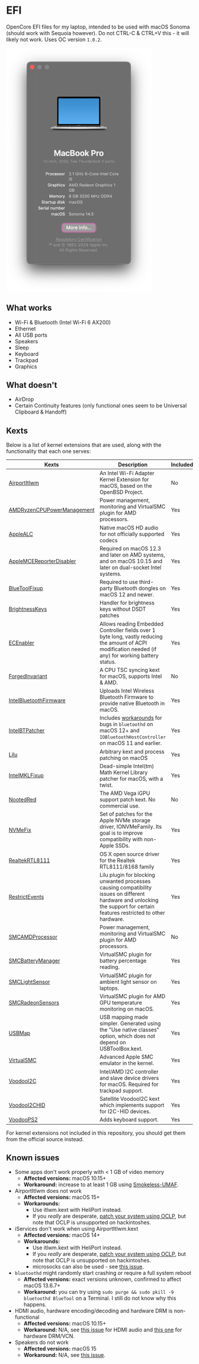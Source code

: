 # EFI
OpenCore EFI files for my laptop, intended to be used with macOS Sonoma (should work with Sequoia however). Do not CTRL-C & CTRL+V this - it will likely not work. Uses OC version `1.0.2`.

<img width="392" alt="image" src=".github/about.png">

## What works
- Wi-Fi & Bluetooth (Intel Wi-Fi 6 AX200)
- Ethernet
- All USB ports
- Speakers
- Sleep
- Keyboard
- Trackpad
- Graphics

## What doesn't
- AirDrop
- Certain Continuity features (only functional ones seem to be Universal Clipboard & Handoff)

## Kexts
Below is a list of kernel extensions that are used, along with the functionality that each one serves:

| **Kexts**                                                                                                                 | **Description**                                                                                                                                                                                               | **Included** |
|---------------------------------------------------------------------------------------------------------------------------|---------------------------------------------------------------------------------------------------------------------------------------------------------------------------------------------------------------|--------------|
| [AirportItlwm](https://github.com/OpenIntelWireless/itlwm)                                                                | An Intel Wi-Fi Adapter Kernel Extension for macOS, based on the OpenBSD Project.                                                                                                                              | No           |
| [AMDRyzenCPUPowerManagement](https://github.com/trulyspinach/SMCAMDProcessor)                                             | Power management, monitoring and VirtualSMC plugin for AMD processors.                                                                                                                                        | Yes          |
| [AppleALC](https://github.com/Acidanthera/AppleALC)                                                                       | Native macOS HD audio for not officially supported codecs                                                                                                                                                     | Yes          |
| [AppleMCEReporterDisabler](https://github.com/acidanthera/bugtracker/files/3703498/AppleMCEReporterDisabler.kext.zip)     | Required on macOS 12.3 and later on AMD systems, and on macOS 10.15 and later on dual-socket Intel systems.                                                                                                   | Yes          |
| [BlueToolFixup](https://github.com/acidanthera/BrcmPatchRAM)                                                              | Required to use third-party Bluetooth dongles on macOS 12 and newer.                                                                                                                                          | Yes          |
| [BrightnessKeys](https://github.com/acidanthera/BrightnessKeys)                                                           | Handler for brightness keys without DSDT patches                                                                                                                                                              | Yes          |
| [ECEnabler](https://github.com/1Revenger1/ECEnabler)                                                                      | Allows reading Embedded Controller fields over 1 byte long, vastly reducing the amount of ACPI modification needed (if any) for working battery status.                                                       | Yes          |
| [ForgedInvariant](https://github.com/ChefKissInc/ForgedInvariant)                                                         | A CPU TSC syncing kext for macOS, supports Intel & AMD.                                                                                                                                                       | No           |
| [IntelBluetoothFirmware](https://github.com/OpenIntelWireless/IntelBluetoothFirmware)                                     | Uploads Intel Wireless Bluetooth Firmware to provide native Bluetooth in macOS.                                                                                                                               | Yes          |
| [IntelBTPatcher](https://github.com/OpenIntelWireless/IntelBluetoothFirmware)                                             | Includes [workarounds](https://openintelwireless.github.io/IntelBluetoothFirmware/FAQ.html#intelbtpatcher) for bugs in `bluetoothd` on macOS 12+ and `IOBluetoothHostController` on macOS 11 and earlier.      | Yes          |
| [Lilu](https://github.com/Acidanthera/Lilu)                                                                               | Arbitrary kext and process patching on macOS                                                                                                                                                                  | Yes          |
| [IntelMKLFixup](https://github.com/Carnations-Botanica/IntelMKLFixup)                                                     |  Dead-simple Intel(tm) Math Kernel Library patcher for macOS, with a twist. | Yes         |
| [NootedRed](https://github.com/ChefKissInc/NootedRed)                                                                     | The AMD Vega iGPU support patch kext. No commercial use.                                                                                                                                                      | No           |
| [NVMeFix](https://github.com/Acidanthera/NVMeFix)                                                                         | Set of patches for the Apple NVMe storage driver, IONVMeFamily. Its goal is to improve compatibility with non-Apple SSDs.                                                                                     | Yes          |
| [RealtekRTL8111](https://github.com/Mieze/RTL8111_driver_for_OS_X)                                                        | OS X open source driver for the Realtek RTL8111/8168 family                                                                                                                                                   | Yes          |
| [RestrictEvents](https://github.com/Acidanthera/RestrictEvents)                                                           | Lilu plugin for blocking unwanted processes causing compatibility issues on different hardware and unlocking the support for certain features restricted to other hardware.                                   | Yes          |
| [SMCAMDProcessor](https://github.com/trulyspinach/SMCAMDProcessor)                                                        | Power management, monitoring and VirtualSMC plugin for AMD processors.                                                                                                                                        | No           |
| [SMCBatteryManager](https://github.com/acidanthera/VirtualSMC)                                                            | VirtualSMC plugin for battery percentage reading.                                                                                                                                                             | Yes          |
| [SMCLightSensor](https://github.com/acidanthera/VirtualSMC)                                                               | VirtualSMC plugin for ambient light sensor on laptops.                                                                                                                                                        | Yes          |
| [SMCRadeonSensors](https://github.com/ChefKissInc/SMCRadeonSensors)                                                       | VirtualSMC plugin for AMD GPU temperature monitoring on macOS.                                                                                                                                                | Yes          |
| [USBMap](https://github.com/USBToolbox/tool)                                                                              | USB mapping made simpler. Generated using the "Use native classes" option, which does not depend on USBToolBox.kext.                                                                                          | Yes          |
| [VirtualSMC](https://github.com/Acidanthera/VirtualSMC)                                                                   | Advanced Apple SMC emulator in the kernel.                                                                                                                                                                    | Yes          |
| [VoodooI2C](https://github.com/VoodooI2C/VoodooI2C)                                                                       | Intel/AMD I2C controller and slave device drivers for macOS. Required for trackpad support.                                                                                                                   | Yes          |
| [VoodooI2CHID](https://github.com/VoodooI2C/VoodooI2C)                                                                    | Satellite VoodooI2C kext which implements support for I2C-HID devices.                                                                                                                                        | Yes          |
| [VoodooPS2](https://github.com/acidanthera/VoodooPS2)                                                                     | Adds keyboard support.                                                                                                                                                                                        | Yes          |

For kernel extensions not included in this repository, you should get them from the official source instead.

## Known issues
- Some apps don't work properly with < 1 GB of video memory
  - **Affected versions:** macOS 10.15+
  - **Workaround:** increase to at least 1 GB using [Smokeless-UMAF](https://github.com/DavidS95/Smokeless_UMAF).
- AirportItlwm does not work
  - **Affected versions:** macOS 15+
  - **Workarounds:**
    - Use itlwm.kext with HeliPort instead.
    - If you *really* are desperate, [patch your system using OCLP](https://github.com/OpenIntelWireless/itlwm/issues/1009), but note that OCLP is unsupported on hackintoshes. 
- iServices don't work when using AirportItlwm.kext
  - **Affected versions:** macOS 14+
  - **Workarounds:**
    - Use itlwm.kext with HeliPort instead.
    - If you *really* are desperate, [patch your system using OCLP](https://github.com/OpenIntelWireless/itlwm/issues/1009), but note that OCLP is unsupported on hackintoshes. 
    - microsocks can also be used - see [this issue](https://github.com/OpenIntelWireless/itlwm/issues/942).
- `bluetoothd` might randomly start crashing or require a full system reboot
  - **Affected versions:** exact versions unknown, confirmed to affect macOS 13.6.7+
  - **Workaround:** you can try using `sudo purge && sudo pkill -9 bluetoothd BlueTool` on a Terminal. I still do not know why this happens.
- HDMI audio, hardware encoding/decoding and hardware DRM is non-functional
  - **Affected versions:** macOS 10.15+
  - **Workaround:** N/A, see [this issue](https://github.com/ChefKissInc/NootedRed/issues/225) for HDMI audio and [this one](https://github.com/ChefKissInc/NootedRed/issues/28) for hardware DRM/VCN.
- Speakers do not work
  - **Affected versions:** macOS 15
  - **Workaround:** N/A, see [this issue](https://github.com/acidanthera/bugtracker/issues/2415).